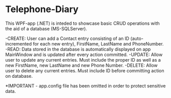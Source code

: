# Telephone-Diary

This WPF-app (.NET) is inteded to showcase basic CRUD operations with the aid of a database (MS-SQLServer).

-CREATE: User can add a Contact entry consisting of an ID (auto-incremented for each new entry), FirstName, LastName and PhoneNumber.
-READ: Data stored in the database is automatically displayed on app MainWindow and is updated after every action committed.
-UPDATE: Allow user to update any current entries. Must include the proper ID as well as a new FirstName, new LastName and new Phone Number.
-DELETE: Allow user to delete any current entries. Must include ID before committing action on database.

*IMPORTANT - app.config file has been omitted in order to protect sensitive data.
